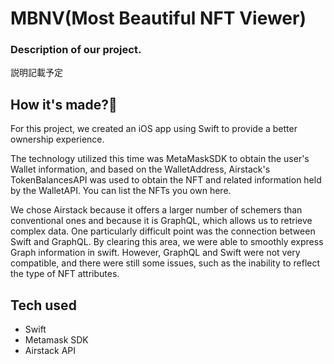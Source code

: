 # MBNV(Most Beautiful NFT Viewer)

### Description of our project.
説明記載予定


## How it's made?🤔


For this project, we created an iOS app using Swift to provide a better ownership experience.

The technology utilized this time was MetaMaskSDK to obtain the user's Wallet information, and based on the WalletAddress, Airstack's TokenBalancesAPI was used to obtain the NFT and related information held by the WalletAPI.
You can list the NFTs you own here.

We chose Airstack because it offers a larger number of schemers than conventional ones and because it is GraphQL, which allows us to retrieve complex data.
One particularly difficult point was the connection between Swift and GraphQL.
By clearing this area, we were able to smoothly express Graph information in swift.
However, GraphQL and Swift were not very compatible, and there were still some issues, such as the inability to reflect the type of NFT attributes.


## Tech used

- Swift
- Metamask SDK
- Airstack API
